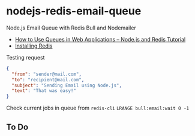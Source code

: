 # nodejs-redis-email-queue
Node.js Email Queue with Redis Bull and Nodemailer

* [How to Use Queues in Web Applications – Node.js and Redis Tutorial](https://www.freecodecamp.org/news/how-to-use-queues-in-web-applications/)
* [Installing Redis](https://redis.io/docs/getting-started/installation/)

Testing request
```json
{
  "from": "sender@mail.com",
  "to": "recipient@mail.com",
  "subject": "Sending Email using Node.js",
  "text": "That was easy!"
}
```

Check current jobs in queue from `redis-cli` `LRANGE bull:email:wait 0 -1`

## To Do
